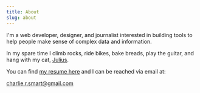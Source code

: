 ```yaml
---
title: About
slug: about
---
```


I'm a web developer, designer, and journalist interested in building tools to help people make sense of complex data and information.

In my spare time I climb rocks, ride bikes, bake breads, play the guitar, and hang with my cat, [Julius](assets/images/julius.jpg).

You can find [my resume here](assets/data/charlie_smart_resume_201812.pdf) and I can be reached via email at:

[charlie.r.smart@gmail.com](mailto:charlie.r.smart@gmail.com)
